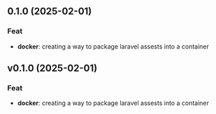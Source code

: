 ## 0.1.0 (2025-02-01)

### Feat

- **docker**: creating a way to package laravel assests into a container

## v0.1.0 (2025-02-01)

### Feat

- **docker**: creating a way to package laravel assests into a container
